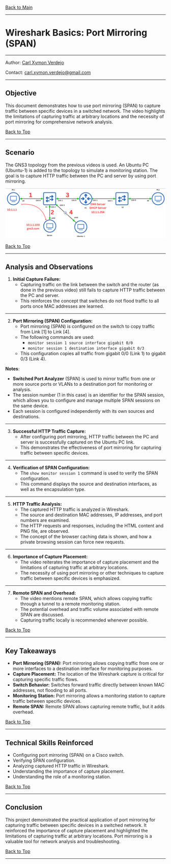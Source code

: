 <a name="top"></a>
[Back to Main](https://github.com/caxylive/Net_Projects/tree/main/README.md)

---

# Wireshark Basics: Port Mirroring (SPAN) 

---

Author: [Carl Xymon Verdejo](https://hardworking-lion-z4sd3b.mystrikingly.com/)

Contact: carl.xymon.verdejo@gmail.com

---

## Objective

This document demonstrates how to use port mirroring (SPAN) to capture traffic between specific devices in a switched network. The video highlights the limitations of capturing traffic at arbitrary locations and the necessity of port mirroring for comprehensive network analysis.

[Back to Top](#top)

---

## Scenario

The GNS3 topology from the previous videos is used. An Ubuntu PC (Ubuntu-1) is added to the topology to simulate a monitoring station. The goal is to capture HTTP traffic between the PC and server by using port mirroring.

![Updated Network Topology](screenshot/topology.png)

[Back to Top](#top)

---

## Analysis and Observations

1.  **Initial Capture Failure:**
    * Capturing traffic on the link between the switch and the router (as done in the previous video) still fails to capture HTTP traffic between the PC and server.
    * This reinforces the concept that switches do not flood traffic to all ports once MAC addresses are learned.

---

2.  **Port Mirroring (SPAN) Configuration:**
    * Port mirroring (SPAN) is configured on the switch to copy traffic from Link [1] to Link [4].
    * The following commands are used:
        * `monitor session 1 source interface gigabit 0/0` 
        * `monitor session 1 destination interface gigabit 0/3`
    * This configuration copies all traffic from gigabit 0/0 (Link 1) to gigabit 0/3 (Link 4).

**Notes**:
  
   * **Switched Port Analyzer** (SPAN) is used to mirror traffic from one or more source ports or VLANs to a destination port for monitoring or analysis.
   * The session number (1 in this case) is an identifier for the SPAN session, which allows you to configure and manage multiple SPAN sessions on the same device.
   * Each session is configured independently with its own sources and destinations.

---

3.  **Successful HTTP Traffic Capture:**
    * After configuring port mirroring, HTTP traffic between the PC and server is successfully captured on the Ubuntu PC link.
    * This demonstrates the effectiveness of port mirroring for capturing traffic between specific devices.

---

4.  **Verification of SPAN Configuration:**
    * The `show monitor session 1` command is used to verify the SPAN configuration.
    * This command displays the source and destination interfaces, as well as the encapsulation type.

---

5.  **HTTP Traffic Analysis:**
    * The captured HTTP traffic is analyzed in Wireshark.
    * The source and destination MAC addresses, IP addresses, and port numbers are examined.
    * The HTTP requests and responses, including the HTML content and PNG file, are observed.
    * The concept of the browser caching data is shown, and how a private browsing session can force new requests.

---

6.  **Importance of Capture Placement:**
    * The video reiterates the importance of capture placement and the limitations of capturing traffic at arbitrary locations.
    * The necessity of using port mirroring or other techniques to capture traffic between specific devices is emphasized.

---

7.  **Remote SPAN and Overhead:**
    * The video mentions remote SPAN, which allows copying traffic through a tunnel to a remote monitoring station.
    * The potential overhead and traffic volume associated with remote SPAN are discussed.
    * Capturing traffic locally is recommended whenever possible.

[Back to Top](#top)

---

## Key Takeaways

* **Port Mirroring (SPAN):** Port mirroring allows copying traffic from one or more interfaces to a destination interface for monitoring purposes.
* **Capture Placement:** The location of the Wireshark capture is critical for capturing specific traffic flows.
* **Switch Behavior:** Switches forward traffic directly between known MAC addresses, not flooding to all ports.
* **Monitoring Station:** Port mirroring allows a monitoring station to capture traffic between specific devices.
* **Remote SPAN:** Remote SPAN allows capturing remote traffic, but it adds overhead.

[Back to Top](#top)

---

## Technical Skills Reinforced

* Configuring port mirroring (SPAN) on a Cisco switch.
* Verifying SPAN configuration.
* Analyzing captured HTTP traffic in Wireshark.
* Understanding the importance of capture placement.
* Understanding the role of a monitoring station.

[Back to Top](#top)

---

## Conclusion

This project demonstrated the practical application of port mirroring for capturing traffic between specific devices in a switched network. It reinforced the importance of capture placement and highlighted the limitations of capturing traffic at arbitrary locations. Port mirroring is a valuable tool for network analysis and troubleshooting.

[Back to Top](#top)

---
